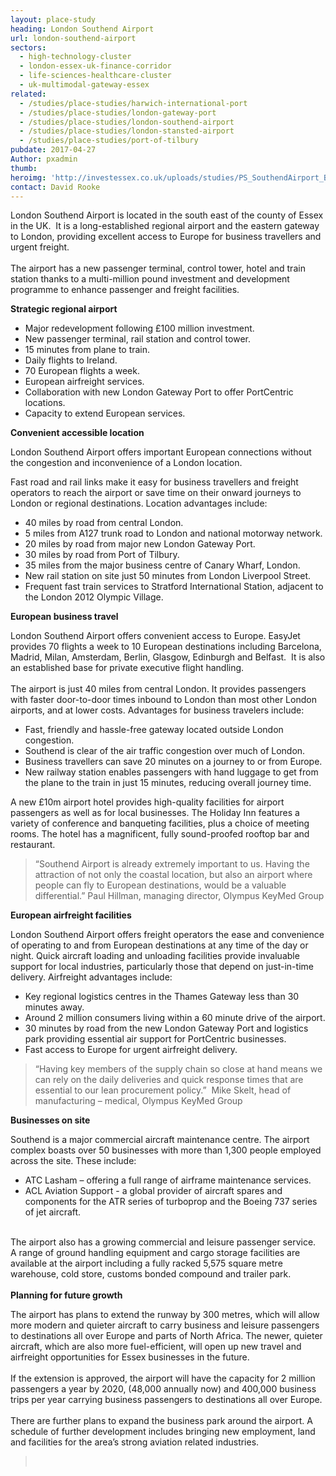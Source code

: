 ```yaml
---
layout: place-study
heading: London Southend Airport
url: london-southend-airport
sectors:
  - high-technology-cluster
  - london-essex-uk-finance-corridor
  - life-sciences-healthcare-cluster
  - uk-multimodal-gateway-essex
related:
  - /studies/place-studies/harwich-international-port
  - /studies/place-studies/london-gateway-port
  - /studies/place-studies/london-southend-airport
  - /studies/place-studies/london-stansted-airport
  - /studies/place-studies/port-of-tilbury 
pubdate: 2017-04-27
Author: pxadmin
thumb: 
heroimg: 'http://investessex.co.uk/uploads/studies/PS_SouthendAirport_Banner.jpg'
contact: David Rooke
---
```

 <p>London Southend Airport is located in the south east of the county of Essex in the UK.  It is a long-established regional airport and the eastern gateway to London, providing excellent access to Europe for business travellers and urgent freight.<br/><br/>The airport has a new passenger terminal, control tower, hotel and train station thanks to a multi-million pound investment and development programme to enhance passenger and freight facilities.</p><p><strong>Strategic regional airport</strong></p><ul><li>Major redevelopment following £100 million investment.</li><li>New passenger terminal, rail station and control tower.</li><li>15 minutes from plane to train.</li><li>Daily flights to Ireland.</li><li>70 European flights a week.</li><li>European airfreight services.</li><li>Collaboration with new London Gateway Port to offer PortCentric locations.</li><li>Capacity to extend European services.</li></ul><p><strong>Convenient accessible location</strong></p><p>London Southend Airport offers important European connections without the congestion and inconvenience of a London location.</p><p>Fast road and rail links make it easy for business travellers and freight operators to reach the airport or save time on their onward journeys to London or regional destinations. Location advantages include:</p><ul><li>40 miles by road from central London.</li><li>5 miles from A127 trunk road to London and national motorway network.</li><li>20 miles by road from major new London Gateway Port.</li><li>30 miles by road from Port of Tilbury.</li><li>35 miles from the major business centre of Canary Wharf, London.</li><li>New rail station on site just 50 minutes from London Liverpool Street.</li><li>Frequent fast train services to Stratford International Station, adjacent to the London 2012 Olympic Village.</li></ul><p><strong>European business travel </strong></p><p>London Southend Airport offers convenient access to Europe. EasyJet provides 70 flights a week to 10 European destinations including Barcelona, Madrid, Milan, Amsterdam, Berlin, Glasgow, Edinburgh and Belfast.  It is also an established base for private executive flight handling.<br/><br/>The airport is just 40 miles from central London. It provides passengers with faster door-to-door times inbound to London than most other London airports, and at lower costs. Advantages for business travelers include:</p><ul><li>Fast, friendly and hassle-free gateway located outside London congestion.</li><li>Southend is clear of the air traffic congestion over much of London.</li><li>Business travellers can save 20 minutes on a journey to or from Europe.</li><li>New railway station enables passengers with hand luggage to get from the plane to the train in just 15 minutes, reducing overall journey time.</li></ul><p>A new £10m airport hotel provides high-quality facilities for airport passengers as well as for local businesses. The Holiday Inn features a variety of conference and banqueting facilities, plus a choice of meeting rooms. The hotel has a magnificent, fully sound-proofed rooftop bar and restaurant.</p><blockquote><p>“Southend Airport is already extremely important to us. Having the attraction of not only the coastal location, but also an airport where people can fly to European destinations, would be a valuable differential.” Paul Hillman, managing director, Olympus KeyMed Group</p></blockquote><p><strong>European airfreight facilities </strong></p><p>London Southend Airport offers freight operators the ease and convenience of operating to and from European destinations at any time of the day or night. Quick aircraft loading and unloading facilities provide invaluable support for local industries, particularly those that depend on just-in-time delivery. Airfreight advantages include:</p><ul><li>Key regional logistics centres in the Thames Gateway less than 30 minutes away.</li><li>Around 2 million consumers living within a 60 minute drive of the airport.</li><li>30 minutes by road from the new London Gateway Port and logistics park providing essential air support for PortCentric businesses.</li><li>Fast access to Europe for urgent airfreight delivery.</li></ul><blockquote><p>“Having key members of the supply chain so close at hand means we can rely on the daily deliveries and quick response times that are essential to our lean procurement policy.”  Mike Skelt, head of manufacturing – medical, Olympus KeyMed Group</p></blockquote><p><strong>Businesses on site</strong></p><p>Southend is a major commercial aircraft maintenance centre. The airport complex boasts over 50 businesses with more than 1,300 people employed across the site. These include:</p><ul><li>ATC Lasham – offering a full range of airframe maintenance services.</li><li>ACL Aviation Support - a global provider of aircraft spares and components for the ATR series of turboprop and the Boeing 737 series of jet aircraft.</li></ul><p><br/>The airport also has a growing commercial and leisure passenger service.  A range of ground handling equipment and cargo storage facilities are available at the airport including a fully racked 5,575 square metre warehouse, cold store, customs bonded compound and trailer park.<br/><br/><strong>Planning for future growth</strong></p><p>The airport has plans to extend the runway by 300 metres, which will allow more modern and quieter aircraft to carry business and leisure passengers to destinations all over Europe and parts of North Africa. The newer, quieter aircraft, which are also more fuel-efficient, will open up new travel and airfreight opportunities for Essex businesses in the future.<br/> <br/>If the extension is approved, the airport will have the capacity for 2 million passengers a year by 2020, (48,000 annually now) and 400,000 business trips per year carrying business passengers to destinations all over Europe.<br/><br/>There are further plans to expand the business park around the airport. A schedule of further development includes bringing new employment, land and facilities for the area’s strong aviation related industries.</p><blockquote><p> </p></blockquote> 